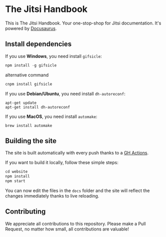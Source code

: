 # The Jitsi Handbook

This is The Jitsi Handbook. Your one-stop-shop for Jitsi documentation. It's powered by [Docusaurus](https://docusaurus.io/).

## Install dependencies

If you use **Windows**, you need install ```gifsicle```:

```js 
npm install -g gifsicle
```
alternative command
```js
cnpm install gifsicle
```

If you use **Debian/Ubuntu**, you need install ```dh-autoreconf```:

```shell
apt-get update
apt-get install dh-autoreconf
```

If you use **MacOS**, you need install ```automake```:

```shell
brew install automake
```

## Building the site

The site is built automatically with every push thanks to a [GH Actions](https://github.com/jitsi/handbook/blob/master/.github/workflows/gh-pages.yml).

If you want to build it locally, follow these simple steps:

```js
cd website
npm install
npm start
```

You can now edit the files in the `docs` folder and the site will reflect the changes immediately thanks to
live reloading.

## Contributing

We appreciate all contributions to this repository. Please make a Pull Request, no matter how small, all contributions
are valuable!
